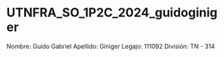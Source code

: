 # UTNFRA_SO_1P2C_2024_guidoginiger
Nombre: Guido Gabriel
Apellido: Giniger
Legajo: 111092
División: TN - 314
